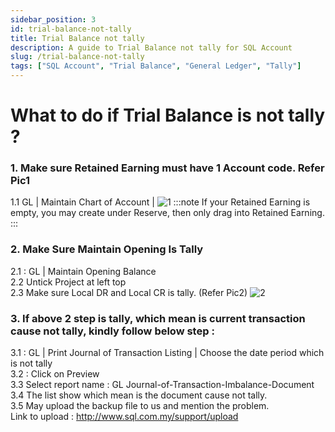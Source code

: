 ```yaml
---
sidebar_position: 3
id: trial-balance-not-tally
title: Trial Balance not tally
description: A guide to Trial Balance not tally for SQL Account
slug: /trial-balance-not-tally
tags: ["SQL Account", "Trial Balance", "General Ledger", "Tally"]
---
```


# What to do if Trial Balance is not tally ?

### 1. Make sure Retained Earning must have 1 Account code. Refer Pic1
   1.1 GL | Maintain Chart of Account | 
   ![1](/img/general-ledger/trial-balance-not-tally/1.png)
   :::note
  If your Retained Earning is empty, you may create under Reserve, then only drag into
Retained Earning.
   :::

### 2. Make Sure Maintain Opening Is Tally
2.1 : GL | Maintain Opening Balance <br />
2.2 Untick Project at left top <br />
2.3 Make sure Local DR and Local CR is tally. (Refer Pic2)
![2](/img/general-ledger/trial-balance-not-tally/2.png)

### 3. If above 2 step is tally, which mean is current transaction cause not tally, kindly follow below step :
3.1 : GL | Print Journal of Transaction Listing | Choose the date period which is not tally <br />
3.2 : Click on Preview <br />
3.3 Select report name : GL Journal-of-Transaction-Imbalance-Document <br />
3.4 The list show which mean is the document cause not tally. <br />
3.5 May upload the backup file to us and mention the problem.<br />
Link to upload : http://www.sql.com.my/support/upload




   